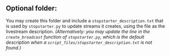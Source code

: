 ## Optional folder:
You may create this folder and include a `stopstarter_description.txt` that is used by `stopstarter.py` to update streams it creates, using the file as the livestream description. _(Alternatively: you may update the line in the `create_broadcast` function of `stopstarter.py`, which is the default description when a `script_files/stopstarter_description.txt` is not found.)_
